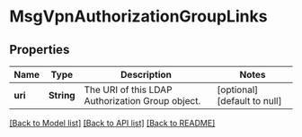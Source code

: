 # MsgVpnAuthorizationGroupLinks

## Properties
Name | Type | Description | Notes
------------ | ------------- | ------------- | -------------
**uri** | **String** | The URI of this LDAP Authorization Group object. | [optional] [default to null]

[[Back to Model list]](../README.md#documentation-for-models) [[Back to API list]](../README.md#documentation-for-api-endpoints) [[Back to README]](../README.md)


